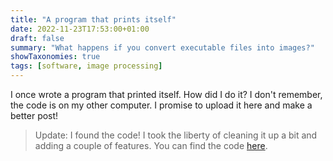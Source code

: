 ```yaml
---
title: "A program that prints itself"
date: 2022-11-23T17:53:00+01:00
draft: false
summary: "What happens if you convert executable files into images?"
showTaxonomies: true
tags: [software, image processing]
---
```


I once wrote a program that printed itself. How did I do it? I don't remember,
the code is on my other computer. I promise to upload it here and make a better
post!

> Update: I found the code! I took the liberty of cleaning it up a bit and adding
a couple of features. You can find the code [here](https://github.com/ibice/go-print-file).
